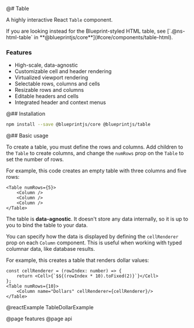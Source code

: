@# Table

A highly interactive React `Table` component.

<div class="@ns-callout @ns-large @ns-intent-primary @ns-icon-info-sign">
  If you are looking instead for the Blueprint-styled HTML table, see
  [`.@ns-html-table` in **@blueprintjs/core**](#core/components/table-html).
</div>

### Features

* High-scale, data-agnostic
* Customizable cell and header rendering
* Virtualized viewport rendering
* Selectable rows, columns and cells
* Resizable rows and columns
* Editable headers and cells
* Integrated header and context menus

@## Installation

```sh
npm install --save @blueprintjs/core @blueprintjs/table
```

@## Basic usage

To create a table, you must define the rows and columns. Add children to the `Table` to create columns,
and change the `numRows` prop on the `Table` to set the number of rows.

For example, this code creates an empty table with three columns and five rows:

```tsx
<Table numRows={5}>
    <Column />
    <Column />
    <Column />
</Table>
```

The table is **data-agnostic**. It doesn't store any data internally, so it is up to you to bind the table to your data.

You can specify how the data is displayed by defining the `cellRenderer` prop on each `Column` component.
This is useful when working with typed columnar data, like database results.

For example, this creates a table that renders dollar values:

```tsx
const cellRenderer = (rowIndex: number) => {
    return <Cell>{`$${(rowIndex * 10).toFixed(2)}`}</Cell>
};
<Table numRows={10}>
    <Column name="Dollars" cellRenderer={cellRenderer}/>
</Table>
```

@reactExample TableDollarExample

@page features
@page api
